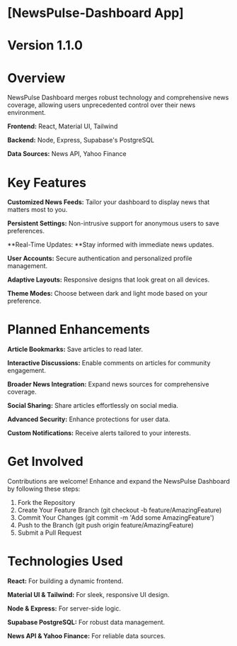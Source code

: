 # [NewsPulse-Dashboard App]

# Version 1.1.0

# Overview
NewsPulse Dashboard merges robust technology and comprehensive news coverage, allowing users unprecedented control over their news environment.

**Frontend:** React, Material UI, Tailwind

**Backend:** Node, Express, Supabase's PostgreSQL

**Data Sources:** News API, Yahoo Finance

# Key Features

**Customized News Feeds:** Tailor your dashboard to display news that matters most to you.

**Persistent Settings:** Non-intrusive support for anonymous users to save preferences.

**Real-Time Updates: **Stay informed with immediate news updates.

**User Accounts:** Secure authentication and personalized profile management.

**Adaptive Layouts:** Responsive designs that look great on all devices.

**Theme Modes:** Choose between dark and light mode based on your preference.

# Planned Enhancements

**Article Bookmarks:** Save articles to read later.

**Interactive Discussions:** Enable comments on articles for community engagement.

**Broader News Integration:** Expand news sources for comprehensive coverage.

**Social Sharing:** Share articles effortlessly on social media.

**Advanced Security:** Enhance protections for user data.

**Custom Notifications:** Receive alerts tailored to your interests.

# Get Involved
Contributions are welcome! Enhance and expand the NewsPulse Dashboard by following these steps:

  1. Fork the Repository
  2. Create Your Feature Branch (git checkout -b feature/AmazingFeature)
  3. Commit Your Changes (git commit -m 'Add some AmazingFeature')
  4. Push to the Branch (git push origin feature/AmazingFeature)
  5. Submit a Pull Request
     
# Technologies Used
**React:** For building a dynamic frontend.

**Material UI & Tailwind:** For sleek, responsive UI design.

**Node & Express:** For server-side logic.

**Supabase PostgreSQL:** For robust data management.

**News API & Yahoo Finance:** For reliable data sources.

